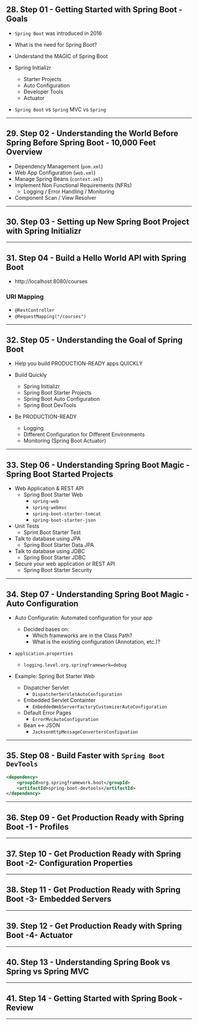 ## 28. Step 01 - Getting Started with Spring Boot - Goals

* `Spring Boot` was introduced in 2016
* What is the need for Spring Boot?
* Understand the MAGIC of Spring Boot

* Spring Initializr
    * Starter Projects
    * Auto Configuration
    * Developer Tools
    * Actuator

* `Spring Boot` vs `Spring` MVC vs `Spring`

***

## 29. Step 02 - Understanding the World Before Spring Before Spring Boot - 10,000 Feet Overview

* Dependency Management (`pom.xml`)
* Web App Configuration (`web.xml`)
* Manage Spring Beans (`context.xml`)
* Implement Non Functional Requirements (NFRs)
    * Logging / Error Handling / Monitoring
* Component Scan / View Resolver

***

## 30. Step 03 - Setting up New Spring Boot Project with Spring Initializr

***

## 31. Step 04 - Build a Hello World API with Spring Boot

* http://localhost:8080/courses

### URI Mapping
* `@RestController`
* `@RequestMapping("/courses")`

***

## 32. Step 05 - Understanding the Goal of Spring Boot

* Help you build PRODUCTION-READY apps QUICKLY
* Build Quickly
    * Spring Initializr
    * Spring Boot Starter Projects
    * Spring Boot Auto Configuration
    * Spring Boot DevTools

* Be PRODUCTION-READY
    * Logging
    * Different Configuration for Different Environments
    * Monitoring (Spring Boot Actuator)

***

## 33. Step 06 - Understanding Spring Boot Magic - Spring Boot Started Projects

* Web Application & REST API
    * Spring Boot Starter Web
        * `spring-web`
        * `spring-webmvc`
        * `spring-boot-starter-tomcat`
        * `spring-boot-starter-json`
* Unit Tests
    * Sprint Boot Starter Test
* Talk to database using JPA
    * Spring Boot Starter Data JPA
* Talk to database using JDBC
    * Spring Boot Starter JDBC
* Secure your web application or REST API
    * Spring Boot Starter Security

***

## 34. Step 07 - Understanding Spring Boot Magic - Auto Configuration

* Auto Configuratin: Automated configuration for your app
    * Decided bases on:
        * Which frameworks are in the Class Path?
        * What is the existing configuration (Annotation, etc.)?

* `application.properties`
    * `logging.level.org.springframework=debug`

* Example: Spring Bot Starter Web
    * Dispatcher Servlet
        * `DispatcherServletAutoConfiguration`
    * Embedded Servlet Containter
        * `EmbeddedWebServerFactoryCustomizerAutoConfiguration`
    * Default Error Pages
        * `ErrorMvcAutoConfiguration`
    * Bean <-> JSON
        * `JacksonHttpMessageConvertersConfiguation`

***

## 35. Step 08 - Build Faster with `Spring Boot DevTools`

```xml
<dependency>
    <groupId>org.springframework.boot</groupId>
    <artifactId>spring-boot-devtools</artifactId>
</dependency>
```

***

## 36. Step 09 - Get Production Ready with Spring Boot -1 - Profiles

***

## 37. Step 10 - Get Production Ready with Spring Boot -2- Configuration Properties

***

## 38. Step 11 - Get Production Ready with Spring Boot -3- Embedded Servers

***

## 39. Step 12 - Get Production Ready with Spring Boot -4- Actuator

***

## 40. Step 13 - Understanding Spring Book vs Spring vs Spring MVC

***

## 41. Step 14 - Getting Started with Spring Book - Review

***
